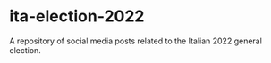 # ita-election-2022
A repository of social media posts related to the Italian 2022 general election.
